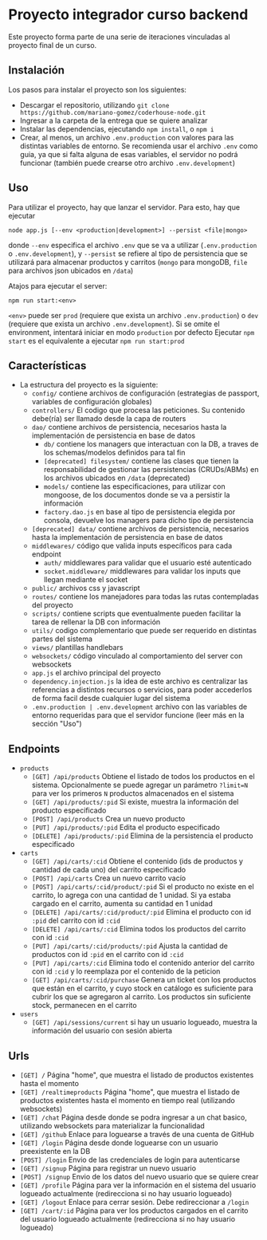 # Proyecto integrador curso backend

Este proyecto forma parte de una serie de iteraciones vinculadas al proyecto final de un curso.

## Instalación

Los pasos para instalar el proyecto son los siguientes:
- Descargar el repositorio, utilizando `git clone https://github.com/mariano-gomez/coderhouse-node.git`
- Ingresar a la carpeta de la entrega que se quiere analizar
- Instalar las dependencias, ejecutando `npm install`, o `npm i`
- Crear, al menos, un archivo `.env.production` con valores para las distintas variables de entorno. Se recomienda usar el archivo `.env` como guia, ya que si falta alguna de esas variables, el servidor no podrá funcionar (también puede crearse otro archivo `.env.development`)
## Uso

Para utilizar el proyecto, hay que lanzar el servidor. Para esto, hay que ejecutar
```shell
node app.js [--env <production|development>] --persist <file|mongo>
```
donde `--env` especifica el archivo `.env` que se va a utilizar (`.env.production` o `.env.development`), y `--persist` se refiere al tipo de persistencia que se utilizará para almacenar productos y carritos (`mongo` para mongoDB, `file` para archivos json ubicados en `/data`)

Atajos para ejecutar el server:
```shell
npm run start:<env>
```
`<env>` puede ser `prod` (requiere que exista un archivo `.env.production`) o `dev` (requiere que exista un archivo `.env.development`).
Si se omite el environment, intentará iniciar en modo `production` por defecto
Ejecutar `npm start` es el equivalente a ejecutar `npm run start:prod` 

## Características

- La estructura del proyecto es la siguiente:
    - `config/` contiene archivos de configuración (estrategias de passport, variables de configuración globales)
    - `controllers/` El codigo que procesa las peticiones. Su contenido debe(ría) ser llamado desde la capa de routers
    - `dao/` contiene archivos de persistencia, necesarios hasta la implementación de persistencia en base de datos
        - `db/` contiene los managers que interactuan con la DB, a traves de los schemas/modelos definidos para tal fin
        - `[deprecated] filesystem/` contiene las clases que tienen la responsabilidad de gestionar las persistencias (CRUDs/ABMs) en los archivos ubicados en `/data` (deprecated)
        - `models/` contiene las especificaciones, para utilizar con mongoose, de los documentos donde se va a persistir la información
        - `factory.dao.js` en base al tipo de persistencia elegida por consola, devuelve los managers para dicho tipo de persistencia
    - `[deprecated] data/` contiene archivos de persistencia, necesarios hasta la implementación de persistencia en base de datos
    - `middlewares/` código que valida inputs específicos para cada endpoint
        - `auth/` middlewares para validar que el usuario esté autenticado
        - `socket.middleware/` middlewares para validar los inputs que llegan mediante el socket
    - `public/` archivos css y javascript
    - `routes/` contiene los manejadores para todas las rutas contempladas del proyecto
    - `scripts/` contiene scripts que eventualmente pueden facilitar la tarea de rellenar la DB con información
    - `utils/` codigo complementario que puede ser requerido en distintas partes del sistema
    - `views/` plantillas handlebars
    - `websockets/` código vinculado al comportamiento del server con websockets
    - `app.js` el archivo principal del proyecto
    - `dependency.injection.js` la idea de este archivo es centralizar las referencias a distintos recursos o servicios, para poder accederlos de forma facil desde cualquier lugar del sistema
    - `.env.production | .env.development` archivo con las variables de entorno requeridas para que el servidor funcione (leer más en la sección "Uso")
## Endpoints

- `products`
    - `[GET] /api/products` Obtiene el listado de todos los productos en el sistema. Opcionalmente se puede agregar un parámetro `?limit=N` para ver los primeros `N` productos almacenados en el sistema
    - `[GET] /api/products/:pid` Si existe, muestra la información del producto especificado
    - `[POST] /api/products` Crea un nuevo producto
    - `[PUT] /api/products/:pid` Edita el producto especificado
    - `[DELETE] /api/products/:pid` Elimina de la persistencia el producto especificado
- `carts`
    - `[GET] /api/carts/:cid` Obtiene el contenido (ids de productos y cantidad de cada uno) del carrito especificado
    - `[POST] /api/carts` Crea un nuevo carrito vacío
    - `[POST] /api/carts/:cid/product/:pid` Si el producto no existe en el carrito, lo agrega con una cantidad de 1 unidad. Si ya estaba cargado en el carrito, aumenta su cantidad en 1 unidad
    - `[DELETE] /api/carts/:cid/product/:pid` Elimina el producto con id `:pid` del carrito con id `:cid`
    - `[DELETE] /api/carts/:cid` Elimina todos los productos del carrito con id `:cid`
    - `[PUT] /api/carts/:cid/products/:pid` Ajusta la cantidad de productos con id `:pid` en el carrito con id `:cid`
    - `[PUT] /api/carts/:cid` Elimina todo el contenido anterior del carrito con id `:cid` y lo reemplaza por el contenido de la peticion
    - `[GET] /api/carts/:cid/purchase` Genera un ticket con los productos que están en el carrito, y cuyo stock en catálogo es suficiente para cubrir los que se agregaron al carrito. Los productos sin suficiente stock, permanecen en el carrito
- `users`
    - `[GET] /api/sessions/current` si hay un usuario logueado, muestra la información del usuario con sesión abierta

## Urls
- `[GET] /` Página "home", que muestra el listado de productos existentes hasta el momento
- `[GET] /realtimeproducts` Página "home", que muestra el listado de productos existentes hasta el momento en tiempo real (utilizando websockets)
- `[GET] /chat` Página desde donde se podra ingresar a un chat basico, utilizando websockets para materializar la funcionalidad
- `[GET] /github` Enlace para loguearse a través de una cuenta de GitHub
- `[GET] /login` Página desde donde loguearse con un usuario preexistente en la DB
- `[POST] /login` Envio de las credenciales de login para autenticarse
- `[GET] /signup` Página para registrar un nuevo usuario
- `[POST] /signup` Envio de los datos del nuevo usuario que se quiere crear
- `[GET] /profile` Página para ver la información en el sistema del usuario logueado actualmente (redirecciona si no hay usuario logueado)
- `[GET] /logout` Enlace para cerrar sesión. Debe redireccionar a `/login`
- `[GET] /cart/:id` Página para ver los productos cargados en el carrito del usuario logueado actualmente (redirecciona si no hay usuario logueado)
